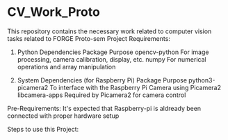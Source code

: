 # CV_Work_Proto
This repository contains the necessary work related to computer vision tasks related to FORGE Proto-sem Project
Requirements:

1. Python Dependencies
Package	Purpose
opencv-python	For image processing, camera calibration, display, etc.
numpy	For numerical operations and array manipulation

2. System Dependencies (for Raspberry Pi)
Package	Purpose
python3-picamera2	To interface with the Raspberry Pi Camera using Picamera2
libcamera-apps	Required by Picamera2 for camera control

Pre-Requirements: It's expected that Raspberry-pi is aldready been connected with proper hardware setup

Steps to use this Project:

